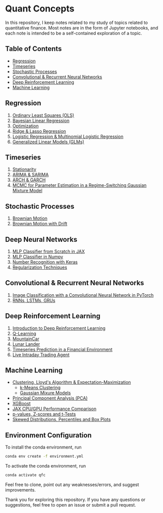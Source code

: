 # Quant Concepts

In this repository, I keep notes related to my study of topics related to quantitative finance. Most notes are in the form of Jupyter notebooks, and each note is intended to be a self-contained exploration of a topic.

## Table of Contents

- [Regression](#regression)
- [Timeseries](#timeseries)
- [Stochastic Processes](#stochastic-processes)
- [Convolutional & Recurrent Neural Networks](#convolutional--recurrent-neural-networks)
- [Deep Reinforcement Learning](#deep-reinforcement-learning)
- [Machine Learning](#machine-learning)

## Regression

1. [Ordinary Least Squares (OLS)](1.%20Regression/1.%20OLS.ipynb)
2. [Bayesian Linear Regression](1.%20Regression/2.%20Bayesian%20Linear%20Regression.ipynb)
3. [Optimization](1.%20Regression/3.%20Optimization.ipynb)
4. [Ridge & Lasso Regression](1.%20Regression/4.%20Ridge%20&%20Lasso%20Regression.ipynb)
5. [Logistic Regression & Multinomial Logistic Regression](1.%20Regression/5.%20Logistic%20Regression%20&%20Multinomial%20Logistic%20Regression.ipynb)
6. [Generalized Linear Models (GLMs)](1.%20Regression/2.%20Generalized%20Linear%20Models%20(GLMs).ipynb)

## Timeseries

1. [Stationarity](2.%20Timeseries/1.%20Stationarity.ipynb)
2. [ARIMA & SARIMA](2.%20Timeseries/2.%20ARIMA%20&%20SARIMA.ipynb)
3. [ARCH & GARCH](2.%20Timeseries/3.%20ARCH%20%26%20GARCH.ipynb)
4. [MCMC for Parameter Estimation in a Regime-Switching Gaussian Mixture Model](4.%20MCMC%20for%20Parameter%20Estimation%20in%20a%20Regime-Switching%20Gaussian%20Mixture%20Model)
<!-- 4. [Kalman Filters](2.%20Timeseries/4.%20Kalman%20Filters.ipynb) -->

## Stochastic Processes

1. [Brownian Motion](3.%20Stochastic%20Processes/1.%20Brownian%20Motion.ipynb)
2. [Brownian Motion with Drift](3.%20Stochastic%20Processes/2.%20Brownian%20Motion%20with%20Drift.ipynb)

## Deep Neural Networks

1. [MLP Classifier from Scratch in JAX](4.%20Deep%20Neural%20Networks/1.%20MLP%20Classifier%20from%20Scratch%20in%20JAX.ipynb)
1. [MLP Classifier in Numpy](4.%20Deep%20Neural%20Networks/1.1%20MLP%20Classifier%20in%20Numpy.ipynb)
2. [Number Recognition with Keras](4.%20Deep%20Neural%20Networks/2.%20Number%20Recognition%20with%20Keras.ipynb)
3. [Regularization Techniques](4.%20Deep%20Neural%20Networks/3.%20Regularization%20Techniques.ipynb)

## Convolutional & Recurrent Neural Networks

1. [Image Classification with a Convolutional Neural Network in PyTorch](5.%20Convolutional%20&%20Recurrent%20Neural%20Networks/1.%20Image%20Classification%20with%20a%20Convolutional%20Neural%20Network%20in%20PyTorch.ipynb)
2. [RNNs, LSTMs, GRUs](5.%20Convolutional%20&%20Recurrent%20Neural%20Networks/2.%20RNNs,%20LSTMs,%20GRUs.ipynb)

## Deep Reinforcement Learning

1. [Introduction to Deep Reinforcement Learning](6.%20Deep%20Reinforcement%20Learning/1.%20Intro%20(CartPole).ipynb)
2. [Q-Learning](6.%20Deep%20Reinforcement%20Learning/2.%20CartPole.ipynb)
3. [MountainCar](6.%20Deep%20Reinforcement%20Learning/3.%20MountainCar.ipynb)
4. [Lunar Lander](6.%20Deep%20Reinforcement%20Learning/4.%20Lunar%20Lander.ipynb)
5. [Timeseries Prediction in a Financial Environment](6.%20Deep%20Reinforcement%20Learning/5.%20Timeseries%20Prediction%20in%20a%20Financial%20Environment.ipynb)
6. [Live Intraday Trading Agent](6.%20Deep%20Reinforcement%20Learning/6.%20Deploying%20a%20Live%20Intraday%20Trading%20Agent.ipynb)

## Machine Learning

- [Clustering, Lloyd's Algorithm & Expectation-Maximization](8.%20Machine%20Learning/Clustering,%20Lloyd's%20Algorithm%20&%20Expectation-Maximization)
    - [k-Means Clustering](8.%20Machine%20Learning/Clustering,%20Lloyd's%20Algorithm%20&%20Expectation-Maximization/k-Means%20Clustering.ipynb)
    - [Gaussian Mixure Models](8.%20Machine%20Learning/Clustering,%20Lloyd's%20Algorithm%20&%20Expectation-Maximization/Gaussian%20Mixure%20Models.ipynb)
- [Principal Component Analysis (PCA)](8.%20Machine%20Learning/Principal%20Component%20Analysis%20(PCA).ipynb)
- [XGBoost](8.%20Machine%20Learning/XGBoost.ipynb)
- [JAX CPU/GPU Performance Comparison](8.%20Machine%20Learning/JAX%20CPU-GPU%20Performance%20Comparison.ipynb)
- [p-values, Z-scores and t-Tests](8.%20Machine%20Learning/p-values,%20Z-scores%20and%20t-Tests.ipynb)
- [Skewed Distributions, Percentiles and Box Plots](8.%20Machine%20Learning/Skewed%20Distributions,%20Percentiles%20and%20Box%20Plots.ipynb)

## Environment Configuration

To install the conda environment, run

```bash
conda env create -f environment.yml
```

To activate the conda environment, run

```bash
conda activate qfc
```

Feel free to clone, point out any weaknesses/errors, and suggest improvements.

Thank you for exploring this repository. If you have any questions or suggestions, feel free to open an issue or submit a pull request.
